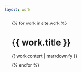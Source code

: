 ```yaml
---
layout: work
---
```

<ul>

  {% for work in site.work %}
      <h1>{{ work.title }}</h1>
      <p>{{ work.content | markdownify }}</p>
  {% endfor %}
</ul>
